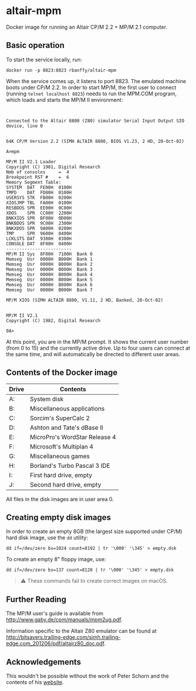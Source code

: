 # altair-mpm

Docker image for running an Altair CP/M 2.2 + MP/M 2.1 computer.

## Basic operation

To start the service locally, run:

```shell
docker run -p 8823:8823 rbanffy/altair-mpm
```

When the service comes up, it listens to port 8823. The emulated machine boots under CP/M 2.2. In order to start MP/M, the first user to connect (running `telnet localhost 8823`) needs to run the MPM.COM program, which loads and starts the MP/M II environment:

```plain


Connected to the Altair 8800 (Z80) simulator Serial Input Output SIO device, line 0


64K CP/M Version 2.2 (SIMH ALTAIR 8800, BIOS V1.23, 2 HD, 20-Oct-02)

A>mpm

MP/M II V2.1 Loader
Copyright (C) 1981, Digital Research
Nmb of consoles     =  4
Breakpoint RST #    =  6
Memory Segment Table:
SYSTEM  DAT  FE00H  0100H
TMPD    DAT  FD00H  0100H
USERSYS STK  FB00H  0200H
XIOSJMP TBL  FA00H  0100H
RESBDOS SPR  EE00H  0C00H
XDOS    SPR  CC00H  2200H
BNKXIOS SPR  BF00H  0D00H
BNKBDOS SPR  9C00H  2300H
BNKXDOS SPR  9A00H  0200H
TMP     SPR  9600H  0400H
LCKLSTS DAT  9300H  0300H
CONSOLE DAT  8F00H  0400H
-------------------------
MP/M II Sys  8F00H  7100H  Bank 0
Memseg  Usr  0000H  B000H  Bank 1
Memseg  Usr  0000H  B000H  Bank 2
Memseg  Usr  0000H  B000H  Bank 3
Memseg  Usr  0000H  B000H  Bank 4
Memseg  Usr  0000H  B000H  Bank 5
Memseg  Usr  0000H  B000H  Bank 6
Memseg  Usr  0000H  B000H  Bank 7

MP/M XIOS (SIMH ALTAIR 8800, V1.11, 2 HD, Banked, 20-Oct-02)


MP/M II V2.1
Copyright (C) 1982, Digital Research

0A>
```

At this point, you are in the MP/M prompt. It shows the current user number (from 0 to 15) and the currently active drive. Up to four users can connect at the same time, and will automatically be directed to different user areas.

## Contents of the Docker image

| Drive | Contents                      |
| ----- | ----------------------------- |
| A:    | System disk                   |
| B:    | Miscellaneous applications    |
| C:    | Sorcim's SuperCalc 2          |
| D:    | Ashton and Tate's dBase II    |
| E:    | MicroPro's WordStar Release 4 |
| F:    | Microsoft's Multiplan 4       |
| G:    | Miscellaneous games           |
| H:    | Borland's Turbo Pascal 3 IDE  |
| I:    | First hard drive, empty       |
| J:    | Second hard drive, empty      |

All files in the disk images are in user area 0.

## Creating empty disk images

In order to create an empty 8GB (the largest size supported under CP/M) hard disk image, use the `dd` utility:

```shell
dd if=/dev/zero bs=1024 count=8192 | tr '\000' '\345' > empty.dsk
```

To create an empty 8" floppy image, use:

```shell
dd if=/dev/zero bs=137 count=8128 | tr '\000' '\345' > empty.dsk
```

> :warning: These commands fail to create correct images on macOS.

## Further Reading

The MP/M user's guide is available from <http://www.gaby.de/cpm/manuals/mpm2ug.pdf>.

Information specific to the Altair Z80 emulator can be found at <http://bitsavers.trailing-edge.com/simh.trailing-edge.com_201206/pdf/altairz80_doc.pdf>.

## Acknowledgements

This wouldn't be possible without the work of Peter Schorn and the contents of his [website](https://schorn.ch/altair_4.php).

